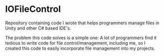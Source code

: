 # IOFileControl
Repository containing code I wrote that helps programmers manage files in Unity and other C# based IDE's.

The problem this code solves is a simple one: A lot of programmers find it tedious to write code for file control/management, including me, so I created this code to easily incorporate file management into my projects.
